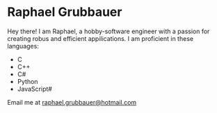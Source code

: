 # Raphael Grubbauer

Hey there! I am Raphael, a hobby-software engineer with a passion for creating robus and efficient appilications. I am
proficient in these languages: 
- C
- C++
- C#
- Python
- JavaScript#
  
Email me at [raphael.grubbauer@hotmail.com](raphael.grubbauer@hotmail.com)

